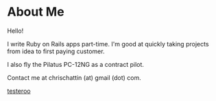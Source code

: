 # About Me

Hello!

I write Ruby on Rails apps part-time. I'm good at quickly taking projects from idea to first paying customer.

I also fly the Pilatus PC-12NG as a contract pilot.

Contact me at chrischattin (at) gmail (dot) com.

[testeroo](/test.md)

